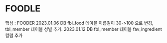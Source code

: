# FOODLE
핵심 : FOODER
2023.01.06 DB fbl_food 테이블 이름길이 30->100 으로 변경, tbl_member 테이블 성별 추가.
2023.01.12 DB fbl_member 테이블 fav_ingredient 컬럼 추가
